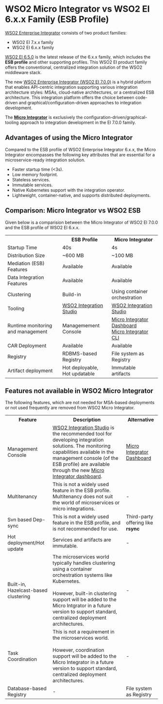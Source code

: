 # WSO2 Micro Integrator vs WSO2 EI 6.x.x Family (ESB Profile)

[WSO2 Enterprise Integrator](https://wso2.com/integration/micro-integrator/) consists of two product families:

-	WSO2 EI 7.x.x family
-	WSO2 EI 6.x.x family

[WSO2 EI 6.5.0](https://docs.wso2.com/display/EI650/WSO2+Enterprise+Integrator+Documentation) is the latest release of the 6.x.x family, which includes the **ESB profile** and other supporting profiles. This WSO2 EI product family offers the conventional, centralized integration solution of the WSO2 middleware stack. 

The new [WSO2 Enterprise Integrator (WSO2 EI 7.0.0)](https://ei.docs.wso2.com/en/latest/) is a hybrid platform that enables API-centric integration supporting various integration architecture styles: MSAs, cloud-native architectures, or a centralized ESB architecture.  This integration platform offers the choice between code-driven and graphical/configuration-driven approaches to integration development. 

The **[Micro Integrator](../../overview/introduction)** is exclusively the configuration-driven/graphical-tooling approach to integration development in the EI 7.0.0 family.

## Advantages of using the Micro Integrator

Compared to the ESB profile of WSO2 Enterprise Integrator 6.x.x, the Micro Integrator encompasses the following key attributes that are essential for a microservice-ready integration solution.

-	Faster startup time (<3s).
-	Low memory footprint.
-	Stateless services.
-	Immutable services.
-	Native Kubernetes support with the integration operator. 
-	Lightweight, container-native, and supports distributed deployments. 

## Comparison: Micro Integrator vs WSO2 ESB

Given below is a comparision between the Micro Integrator of WSO2 EI 7.0.0 and the ESB profile of WSO2 EI 6.x.x.

<table>
	<tr>
		<th></th>
		<th>ESB Profile</th>
		<th>Micro Integrator</th>
	</tr>
	<tr>
		<td>
			Startup Time
		</td>
		<td>
			40s
		</td>
		<td>
			4s
		</td>
	</tr>
	<tr>
		<td>
			Distribution Size
		</td>
		<td>
			~600 MB
		</td>
		<td>
			~100 MB
		</td>
	</tr>
	<tr>
		<td>
			Mediation (ESB) Features
		</td>
		<td>
			Available
		</td>
		<td>
			Available
		</td>
	</tr>
	<tr>
		<td>
			Data Integration Features
		</td>
		<td>
			Available
		</td>
		<td>
			Available
		</td>
	</tr>
	<tr>
		<td>
			Clustering
		</td>
		<td>
			Build-in
		</td>
		<td>
			Using container orchestration
		</td>
	</tr>
	<tr>
		<td>
			Tooling
		</td>
		<td>
			<a href="../../develop/WSO2-Integration-Studio">WSO2 Integration Studio</a>
		</td>
		<td>
			<a href="../../develop/WSO2-Integration-Studio">WSO2 Integration Studio</a>
		</td>
	</tr>
	<tr>
		<td>
			Runtime monitoring and management
		</td>
		<td>
			Managemement Console
		</td>
		<td>
			<a href="../../administer-and-observe/working-with-monitoring-dashboard">Micro Integrator Dashboard</a></br>
			<a href="../../administer-and-observe/using-the-command-line-interface">Micro Integrator CLI</a>
		</td>
	</tr>
	<tr>
		<td>
			CAR Deployment
		</td>
		<td>
			Available
		</td>
		<td>
			Available
		</td>
	</tr>
	<tr>
		<td>
			Registry
		</td>
		<td>
			RDBMS-based Registry
		</td>
		<td>
			File system as Registry
		</td>
	</tr>
	<tr>
		<td>
			Artifact deployment
		</td>
		<td>
			Hot deployable,</br>
			Hot updatable
		</td>
		<td>
			Immutable artifacts
		</td>
	</tr>
</table>

## Features not available in WSO2 Micro Integrator

The following features, which are not needed for MSA-based deployments or not used frequently are removed from WSO2 Micro Integrator.

<table>
	<tr>
		<th>
			Feature
		</th>
		<th>
			Description
		</th>
		<th>
			Alternative
		</th>
	</tr>
	<tr>
		<td>
			Management Console
		</td>
		<td>
			<a href="../../develop/WSO2-Integration-Studio">WSO2 Integration Studio</a> is the recommended tool for developing integration solutions. The monitoring capabilities available in the management console (of the ESB profile) are available through the new <a href="../../administer-and-observe/working-with-monitoring-dashboard">Micro Integrator dashboard</a>.
		</td>
		<td>
			<a href="../../administer-and-observe/working-with-monitoring-dashboard">Micro Integrator Dashboard</a>
		</td>
	</tr>
	<tr>
		<td>
			Multitenancy
		</td>
		<td>
			This is not a widely used feature in the ESB profile. Multitenancy does not suit the world of microservices or micro integrations.
		</td>
		<td>
			-
		</td>
	</tr>
	<tr>
		<td>
			Svn based Dep-sync
		</td>
		<td>
			This is not a widely used feature in the ESB profile, and is not recommended for use.
		</td>
		<td>
			Third-party offering like <b>rsync</b>
		</td>
	</tr>
	<tr>
		<td>
			Hot deployment/Hot update
		</td>
		<td>
			Services and artifacts are immutable.
		</td>
		<td>
			-
		</td>
	</tr>
	<tr>
		<td>
			Built-in, Hazelcast-based clustering
		</td>
		<td>
			The microservices world typically handles clustering using a container orchestration systems like Kubernetes.</br></br>However, built-in clustering support will be added to the Micro Intgrator in a future version to support standard, centralized deployment architectures.
		</td>
		<td>
			-
		</td>
	</tr>
	<tr>
		<td>
			Task Coordination
		</td>
		<td>
			This is not a requirement in the microservices world.</br></br> However, coordination support will be added to the Micro Integrator in a future version to support standard, centralized deployment architectures.
		</td>
		<td>
			-
		</td>
	</tr>
	<tr>
		<td>
			Database-based Registry
		</td>
		<td>
			-
		</td>
		<td>
			File system as Registry
		</td>
	</tr>
</table>